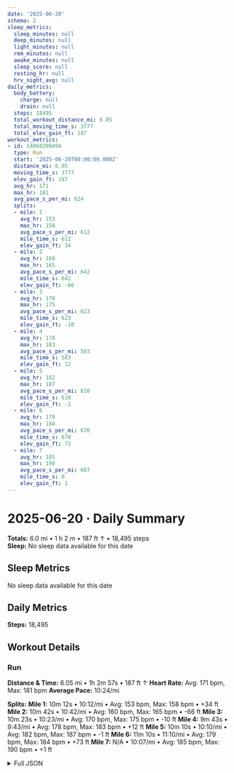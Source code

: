 ```yaml
---
date: '2025-06-20'
schema: 2
sleep_metrics:
  sleep_minutes: null
  deep_minutes: null
  light_minutes: null
  rem_minutes: null
  awake_minutes: null
  sleep_score: null
  resting_hr: null
  hrv_night_avg: null
daily_metrics:
  body_battery:
    charge: null
    drain: null
  steps: 18495
  total_workout_distance_mi: 6.05
  total_moving_time_s: 3777
  total_elev_gain_ft: 187
workout_metrics:
- id: 14860390494
  type: Run
  start: '2025-06-20T00:00:00.000Z'
  distance_mi: 6.05
  moving_time_s: 3777
  elev_gain_ft: 187
  avg_hr: 171
  max_hr: 181
  avg_pace_s_per_mi: 624
  splits:
  - mile: 1
    avg_hr: 153
    max_hr: 158
    avg_pace_s_per_mi: 612
    mile_time_s: 612
    elev_gain_ft: 34
  - mile: 2
    avg_hr: 160
    max_hr: 165
    avg_pace_s_per_mi: 642
    mile_time_s: 642
    elev_gain_ft: -66
  - mile: 3
    avg_hr: 170
    max_hr: 175
    avg_pace_s_per_mi: 623
    mile_time_s: 623
    elev_gain_ft: -10
  - mile: 4
    avg_hr: 178
    max_hr: 183
    avg_pace_s_per_mi: 583
    mile_time_s: 583
    elev_gain_ft: 12
  - mile: 5
    avg_hr: 182
    max_hr: 187
    avg_pace_s_per_mi: 610
    mile_time_s: 610
    elev_gain_ft: -1
  - mile: 6
    avg_hr: 179
    max_hr: 184
    avg_pace_s_per_mi: 670
    mile_time_s: 670
    elev_gain_ft: 73
  - mile: 7
    avg_hr: 185
    max_hr: 190
    avg_pace_s_per_mi: 607
    mile_time_s: 0
    elev_gain_ft: 1
---
```

# 2025-06-20 · Daily Summary
**Totals:** 6.0 mi • 1 h 2 m • 187 ft ↑ • 18,495 steps  
**Sleep:** No sleep data available for this date

## Sleep Metrics
No sleep data available for this date

## Daily Metrics
**Steps:** 18,495

## Workout Details
### Run
**Distance & Time:** 6.05 mi • 1h 2m 57s • 187 ft ↑
**Heart Rate:** Avg: 171 bpm, Max: 181 bpm
**Average Pace:** 10:24/mi

**Splits:**
**Mile 1:** 10m 12s • 10:12/mi • Avg: 153 bpm, Max: 158 bpm • +34 ft
**Mile 2:** 10m 42s • 10:42/mi • Avg: 160 bpm, Max: 165 bpm • -66 ft
**Mile 3:** 10m 23s • 10:23/mi • Avg: 170 bpm, Max: 175 bpm • -10 ft
**Mile 4:** 9m 43s • 9:43/mi • Avg: 178 bpm, Max: 183 bpm • +12 ft
**Mile 5:** 10m 10s • 10:10/mi • Avg: 182 bpm, Max: 187 bpm • -1 ft
**Mile 6:** 11m 10s • 11:10/mi • Avg: 179 bpm, Max: 184 bpm • +73 ft
**Mile 7:** N/A • 10:07/mi • Avg: 185 bpm, Max: 190 bpm • +1 ft


<details>
<summary>Full JSON</summary>

```json
{
  "date": "2025-06-20",
  "schema": 2,
  "sleep_metrics": {
    "sleep_minutes": null,
    "deep_minutes": null,
    "light_minutes": null,
    "rem_minutes": null,
    "awake_minutes": null,
    "sleep_score": null,
    "resting_hr": null,
    "hrv_night_avg": null
  },
  "daily_metrics": {
    "body_battery": {
      "charge": null,
      "drain": null
    },
    "steps": 18495,
    "total_workout_distance_mi": 6.05,
    "total_moving_time_s": 3777,
    "total_elev_gain_ft": 187
  },
  "workout_metrics": [
    {
      "id": 14860390494,
      "type": "Run",
      "start": "2025-06-20T00:00:00.000Z",
      "distance_mi": 6.05,
      "moving_time_s": 3777,
      "elev_gain_ft": 187,
      "avg_hr": 171,
      "max_hr": 181,
      "avg_pace_s_per_mi": 624,
      "splits": [
        {
          "mile": 1,
          "avg_hr": 153,
          "max_hr": 158,
          "avg_pace_s_per_mi": 612,
          "mile_time_s": 612,
          "elev_gain_ft": 34
        },
        {
          "mile": 2,
          "avg_hr": 160,
          "max_hr": 165,
          "avg_pace_s_per_mi": 642,
          "mile_time_s": 642,
          "elev_gain_ft": -66
        },
        {
          "mile": 3,
          "avg_hr": 170,
          "max_hr": 175,
          "avg_pace_s_per_mi": 623,
          "mile_time_s": 623,
          "elev_gain_ft": -10
        },
        {
          "mile": 4,
          "avg_hr": 178,
          "max_hr": 183,
          "avg_pace_s_per_mi": 583,
          "mile_time_s": 583,
          "elev_gain_ft": 12
        },
        {
          "mile": 5,
          "avg_hr": 182,
          "max_hr": 187,
          "avg_pace_s_per_mi": 610,
          "mile_time_s": 610,
          "elev_gain_ft": -1
        },
        {
          "mile": 6,
          "avg_hr": 179,
          "max_hr": 184,
          "avg_pace_s_per_mi": 670,
          "mile_time_s": 670,
          "elev_gain_ft": 73
        },
        {
          "mile": 7,
          "avg_hr": 185,
          "max_hr": 190,
          "avg_pace_s_per_mi": 607,
          "mile_time_s": 0,
          "elev_gain_ft": 1
        }
      ]
    }
  ]
}
```
</details>
